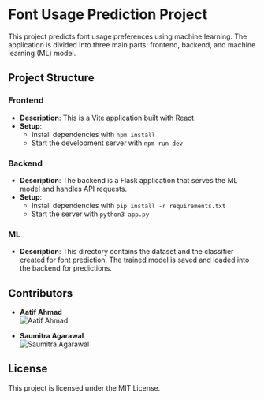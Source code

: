 # Font Usage Prediction Project

This project predicts font usage preferences using machine learning. The application is divided into three main parts: frontend, backend, and machine learning (ML) model.

## Project Structure

### Frontend

- **Description**: This is a Vite application built with React.
- **Setup**:
  - Install dependencies with `npm install`
  - Start the development server with `npm run dev`

### Backend

- **Description**: The backend is a Flask application that serves the ML model and handles API requests.
- **Setup**:
  - Install dependencies with `pip install -r requirements.txt`
  - Start the server with `python3 app.py`

### ML

- **Description**: This directory contains the dataset and the classifier created for font prediction. The trained model is saved and loaded into the backend for predictions.

## Contributors

- **Aatif Ahmad**  
  ![Aatif Ahmad](https://firebasestorage.googleapis.com/v0/b/piit-52003.appspot.com/o/CandidateProfilePic%2FPwQwjfH55AX5q6HQy6CtSn3bzLC2?alt=media&token=85fe0914-9b1f-462c-90e2-1abaf735cf11)

- **Saumitra Agarawal**  
  ![Saumitra Agarawal](https://media.licdn.com/dms/image/D4D03AQHqHkglSCnN1Q/profile-displayphoto-shrink_200_200/0/1718616434378?e=1736985600&v=beta&t=5oEujgosQpdfxejULEyByH0Kkk1NrQ0E4qqmRODsE_w)

## License

This project is licensed under the MIT License.

